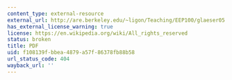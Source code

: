 ```yaml
---
content_type: external-resource
external_url: http://are.berkeley.edu/~ligon/Teaching/EEP100/glaeser05.pdf
has_external_license_warning: true
license: https://en.wikipedia.org/wiki/All_rights_reserved
status: broken
title: PDF
uid: f108139f-bbea-4879-a57f-86378fb88b58
url_status_code: 404
wayback_url: ''
---
```

